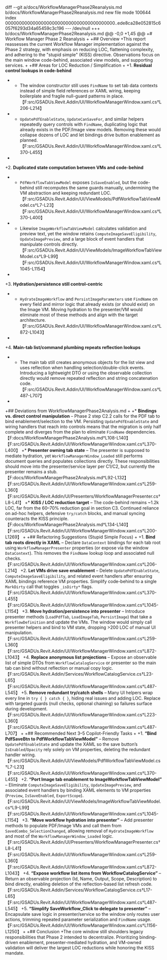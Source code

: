 diff --git a/docs/WorkflowManagerPhase2Reanalysis.md b/docs/WorkflowManagerPhase2Reanalysis.md
new file mode 100644
index 0000000000000000000000000000000000000000..ede8ca28e052815c6057f6293d34a65459c3c196
--- /dev/null
+++ b/docs/WorkflowManagerPhase2Reanalysis.md
@@ -0,0 +1,45 @@
+# Workflow Manager Phase 2 Reanalysis
+
+## Overview
+This report reassesses the current Workflow Manager implementation against the Phase 2 strategy, with emphasis on reducing LOC, flattening complexity, and adhering to the "stupid simple" (KISS) directive. Observations focus on the main window code-behind, associated view models, and supporting services.
+
+## Areas for LOC Reduction / Simplification
+
+1. **Residual control lookups in code-behind**  
+   * The window constructor still uses `FindName` to set tab data contexts instead of simple field references or XAML wiring, keeping boilerplate and fragile null-guard patterns in place.【F:src/GSADUs.Revit.Addin/UI/WorkflowManagerWindow.xaml.cs†L206-L214】  
+   * `UpdatePdfEnableState`, `UpdateCanSaveFor`, and similar helpers repeatedly query controls with `FindName`, duplicating logic that already exists in the PDF/Image view models. Removing these would collapse dozens of LOC and let bindings drive button enablement as planned.【F:src/GSADUs.Revit.Addin/UI/WorkflowManagerWindow.xaml.cs†L370-L455】
+
+2. **Duplicated state computation between VMs and code-behind**  
+   * `PdfWorkflowTabViewModel` exposes `IsSaveEnabled`, but the code-behind still recomputes the same guards manually, undermining the VM abstraction and keeping redundant LOC.【F:src/GSADUs.Revit.Addin/UI/ViewModels/PdfWorkflowTabViewModel.cs†L7-L23】【F:src/GSADUs.Revit.Addin/UI/WorkflowManagerWindow.xaml.cs†L370-L400】  
+   * Likewise `ImageWorkflowTabViewModel` calculates validation and preview text, yet the window retains `ComputeImageSaveEligibility`, `UpdateImagePreview`, and a large block of event handlers that manipulate controls directly.【F:src/GSADUs.Revit.Addin/UI/ViewModels/ImageWorkflowTabViewModel.cs†L9-L99】【F:src/GSADUs.Revit.Addin/UI/WorkflowManagerWindow.xaml.cs†L1045-L1154】
+
+3. **Hydration/persistence still control-centric**  
+   * `HydrateImageWorkflow` and `PersistImageParameters` use `FindName` on every field and mirror logic that already exists (or should exist) on the Image VM. Moving hydration to the presenter/VM would eliminate most of these methods and align with the target architecture.【F:src/GSADUs.Revit.Addin/UI/WorkflowManagerWindow.xaml.cs†L872-L1043】
+
+4. **Main-tab list/command plumbing repeats reflection lookups**  
+   * The main tab still creates anonymous objects for the list view and uses reflection when handling selection/double-click events. Introducing a lightweight DTO or using the observable collection directly would remove repeated reflection and string concatenation code.【F:src/GSADUs.Revit.Addin/UI/WorkflowManagerWindow.xaml.cs†L487-L707】
+
+## Deviations from WorkflowManagerPhase2Analysis.md
+
+* **Bindings vs. direct control manipulation** – Phase 2 step C2.2 calls for the PDF tab to bind enablement/selection to the VM. Persisting `UpdatePdfEnableState` and wiring handlers that reach into controls means that the migration is only half complete and diverges from the plan to eliminate `FindName` dependencies.【F:docs/WorkflowManagerPhase2Analysis.md†L108-L140】【F:src/GSADUs.Revit.Addin/UI/WorkflowManagerWindow.xaml.cs†L370-L400】
+* **Presenter owning tab state** – The presenter is supposed to mediate hydration, yet `WorkflowManagerWindow_Loaded` still performs document queries and populates collections directly. These responsibilities should move into the presenter/service layer per C1/C2, but currently the presenter remains a stub.【F:docs/WorkflowManagerPhase2Analysis.md†L92-L132】【F:src/GSADUs.Revit.Addin/UI/WorkflowManagerWindow.xaml.cs†L259-L360】【F:src/GSADUs.Revit.Addin/UI/Presenters/WorkflowManagerPresenter.cs†L8-L41】
+* **KISS / LOC reduction target** – The code-behind remains ~1.2k LOC, far from the 60–70% reduction goal in section C3. Continued reliance on ad-hoc helpers, defensive `try/catch` blocks, and manual syncing counteracts the KISS principle.【F:docs/WorkflowManagerPhase2Analysis.md†L134-L140】【F:src/GSADUs.Revit.Addin/UI/WorkflowManagerWindow.xaml.cs†L200-L1269】
+
+## Refactoring Suggestions (Stupid Simple Focus)
+
+1. **Bind tab roots directly in XAML** – Declare `DataContext` bindings for each tab root using `WorkflowManagerPresenter` properties (or expose via the window `DataContext`). This removes the `FindName` lookup loop and associated null checks.【F:src/GSADUs.Revit.Addin/UI/WorkflowManagerWindow.xaml.cs†L206-L214】
+2. **Let VMs drive save enablement** – Delete `UpdatePdfEnableState`, `ComputeImageSaveEligibility`, and related event handlers after ensuring XAML bindings reference VM properties. Simplify code-behind to a single `MarkDirty` call that toggles `_isDirty*` flags.【F:src/GSADUs.Revit.Addin/UI/WorkflowManagerWindow.xaml.cs†L370-L455】【F:src/GSADUs.Revit.Addin/UI/WorkflowManagerWindow.xaml.cs†L1045-L1154】
+3. **Move hydration/persistence into presenter** – Introduce presenter methods (`LoadPdfTab`, `LoadImageTab`, `PersistImage`) that take a `WorkflowDefinition` and update the VMs. The window would simply call presenter helpers and bind to VM state, dropping >200 LOC of manual UI manipulation.【F:src/GSADUs.Revit.Addin/UI/WorkflowManagerWindow.xaml.cs†L259-L360】【F:src/GSADUs.Revit.Addin/UI/WorkflowManagerWindow.xaml.cs†L872-L1043】
+4. **Replace anonymous list projections** – Expose an observable list of simple DTOs from `WorkflowCatalogService` or presenter so the main tab can bind without reflection or manual copy logic.【F:src/GSADUs.Revit.Addin/Services/WorkflowCatalogService.cs†L23-L65】【F:src/GSADUs.Revit.Addin/UI/WorkflowManagerWindow.xaml.cs†L487-L545】
+5. **Remove redundant try/catch shells** – Many UI helpers wrap every line in `try { } catch { }`, hiding real issues and adding LOC. Replace with targeted guards (null checks, optional chaining) so failures surface during development.【F:src/GSADUs.Revit.Addin/UI/WorkflowManagerWindow.xaml.cs†L223-L360】【F:src/GSADUs.Revit.Addin/UI/WorkflowManagerWindow.xaml.cs†L487-L707】
+
+## Recommended Next 3–5 Copilot-Friendly Tasks
+
+1. **“Bind PdfSaveBtn to PdfWorkflowTabViewModel”** – Remove `UpdatePdfEnableState` and update the XAML so the save button’s `IsEnabled`/`Opacity` rely solely on VM properties, deleting the redundant handler wiring.【F:src/GSADUs.Revit.Addin/UI/ViewModels/PdfWorkflowTabViewModel.cs†L7-L23】【F:src/GSADUs.Revit.Addin/UI/WorkflowManagerWindow.xaml.cs†L370-L455】
+2. **“Port Image tab enablement to ImageWorkflowTabViewModel”** – Eliminate `ComputeImageSaveEligibility`, `UpdateImagePreview`, and associated event handlers by binding XAML elements to VM properties (`Preview`, `IsSaveEnabled`, `ExportScope`).【F:src/GSADUs.Revit.Addin/UI/ViewModels/ImageWorkflowTabViewModel.cs†L9-L99】【F:src/GSADUs.Revit.Addin/UI/WorkflowManagerWindow.xaml.cs†L1045-L1154】
+3. **“Move workflow hydration into presenter”** – Add presenter methods to populate PDF/Image VMs and call them from `SavedCombo_SelectionChanged`, allowing removal of `HydrateImageWorkflow` and most of the `WorkflowManagerWindow_Loaded` logic.【F:src/GSADUs.Revit.Addin/UI/Presenters/WorkflowManagerPresenter.cs†L8-L41】【F:src/GSADUs.Revit.Addin/UI/WorkflowManagerWindow.xaml.cs†L259-L360】【F:src/GSADUs.Revit.Addin/UI/WorkflowManagerWindow.xaml.cs†L872-L1043】
+4. **“Expose workflow list items from WorkflowCatalogService”** – Return an observable projection (Id, Name, Output, Scope, Description) to bind directly, enabling deletion of the reflection-based list refresh code.【F:src/GSADUs.Revit.Addin/Services/WorkflowCatalogService.cs†L17-L65】【F:src/GSADUs.Revit.Addin/UI/WorkflowManagerWindow.xaml.cs†L487-L545】
+5. **“Simplify SaveWorkflow_Click to delegate to presenter”** – Encapsulate save logic in presenter/service so the window only routes user actions, trimming repeated parameter serialization and `FindName` usage.【F:src/GSADUs.Revit.Addin/UI/WorkflowManagerWindow.xaml.cs†L1156-L1250】
+
+## Conclusion
+The core window still shoulders legacy responsibilities that Phase 2 intended to decentralize. Prioritizing binding-driven enablement, presenter-mediated hydration, and VM-owned validation will deliver the largest LOC reductions while honoring the KISS mandate.